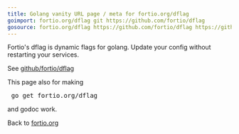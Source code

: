 ```yaml
---
title: Golang vanity URL page / meta for fortio.org/dflag
goimport: fortio.org/dflag git https://github.com/fortio/dflag
gosource: fortio.org/dflag https://github.com/fortio/dflag https://github.com/fortio/dflag/tree/main{/dir} https://github.com/fortio/dflag/blob/main{/dir}/{file}#L{line}
---
```


Fortio's dflag is dynamic flags for golang. Update your config without restarting your services.

See [github/fortio/dflag](https://github.com/fortio/dflag#fortio-dynamic-flags-was-go-flagz)

This page also for making
<pre>
 go get fortio.org/dflag
</pre>
and godoc work.
<p>
Back to <a href="https://fortio.org/">fortio.org</a>
